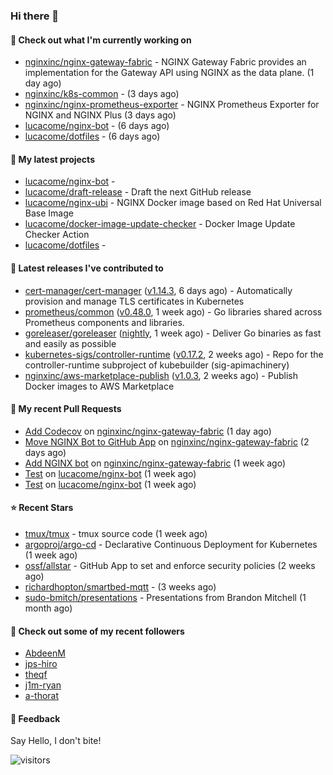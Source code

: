 ### Hi there 👋

#### 👷 Check out what I'm currently working on

- [nginxinc/nginx-gateway-fabric](https://github.com/nginxinc/nginx-gateway-fabric) - NGINX Gateway Fabric provides an implementation for the Gateway API using NGINX as the data plane. (1 day ago)
- [nginxinc/k8s-common](https://github.com/nginxinc/k8s-common) -  (3 days ago)
- [nginxinc/nginx-prometheus-exporter](https://github.com/nginxinc/nginx-prometheus-exporter) - NGINX Prometheus Exporter for NGINX and NGINX Plus (3 days ago)
- [lucacome/nginx-bot](https://github.com/lucacome/nginx-bot) -  (6 days ago)
- [lucacome/dotfiles](https://github.com/lucacome/dotfiles) -  (6 days ago)

#### 🌱 My latest projects

- [lucacome/nginx-bot](https://github.com/lucacome/nginx-bot) - 
- [lucacome/draft-release](https://github.com/lucacome/draft-release) - Draft the next GitHub release
- [lucacome/nginx-ubi](https://github.com/lucacome/nginx-ubi) - NGINX Docker image based on Red Hat Universal Base Image
- [lucacome/docker-image-update-checker](https://github.com/lucacome/docker-image-update-checker) - Docker Image Update Checker Action
- [lucacome/dotfiles](https://github.com/lucacome/dotfiles) - 

#### 🔭 Latest releases I've contributed to

- [cert-manager/cert-manager](https://github.com/cert-manager/cert-manager) ([v1.14.3](https://github.com/cert-manager/cert-manager/releases/tag/v1.14.3), 6 days ago) - Automatically provision and manage TLS certificates in Kubernetes
- [prometheus/common](https://github.com/prometheus/common) ([v0.48.0](https://github.com/prometheus/common/releases/tag/v0.48.0), 1 week ago) - Go libraries shared across Prometheus components and libraries.
- [goreleaser/goreleaser](https://github.com/goreleaser/goreleaser) ([nightly](https://github.com/goreleaser/goreleaser/releases/tag/nightly), 1 week ago) - Deliver Go binaries as fast and easily as possible
- [kubernetes-sigs/controller-runtime](https://github.com/kubernetes-sigs/controller-runtime) ([v0.17.2](https://github.com/kubernetes-sigs/controller-runtime/releases/tag/v0.17.2), 2 weeks ago) - Repo for the controller-runtime subproject of kubebuilder (sig-apimachinery)
- [nginxinc/aws-marketplace-publish](https://github.com/nginxinc/aws-marketplace-publish) ([v1.0.3](https://github.com/nginxinc/aws-marketplace-publish/releases/tag/v1.0.3), 2 weeks ago) - Publish Docker images to AWS Marketplace

#### 🔨 My recent Pull Requests

- [Add Codecov](https://github.com/nginxinc/nginx-gateway-fabric/pull/1626) on [nginxinc/nginx-gateway-fabric](https://github.com/nginxinc/nginx-gateway-fabric) (1 day ago)
- [Move NGINX Bot to GitHub App](https://github.com/nginxinc/nginx-gateway-fabric/pull/1618) on [nginxinc/nginx-gateway-fabric](https://github.com/nginxinc/nginx-gateway-fabric) (2 days ago)
- [Add NGINX bot](https://github.com/nginxinc/nginx-gateway-fabric/pull/1607) on [nginxinc/nginx-gateway-fabric](https://github.com/nginxinc/nginx-gateway-fabric) (1 week ago)
- [Test](https://github.com/lucacome/nginx-bot/pull/21) on [lucacome/nginx-bot](https://github.com/lucacome/nginx-bot) (1 week ago)
- [Test](https://github.com/lucacome/nginx-bot/pull/20) on [lucacome/nginx-bot](https://github.com/lucacome/nginx-bot) (1 week ago)

#### ⭐ Recent Stars

- [tmux/tmux](https://github.com/tmux/tmux) - tmux source code (1 week ago)
- [argoproj/argo-cd](https://github.com/argoproj/argo-cd) - Declarative Continuous Deployment for Kubernetes (1 week ago)
- [ossf/allstar](https://github.com/ossf/allstar) - GitHub App to set and enforce security policies (2 weeks ago)
- [richardhopton/smartbed-mqtt](https://github.com/richardhopton/smartbed-mqtt) -  (3 weeks ago)
- [sudo-bmitch/presentations](https://github.com/sudo-bmitch/presentations) - Presentations from Brandon Mitchell (1 month ago)

#### 👯 Check out some of my recent followers

- [AbdeenM](https://github.com/AbdeenM)
- [jps-hiro](https://github.com/jps-hiro)
- [theqf](https://github.com/theqf)
- [j1m-ryan](https://github.com/j1m-ryan)
- [a-thorat](https://github.com/a-thorat)

#### 💬 Feedback

Say Hello, I don't bite!

![visitors](https://visitor-badge.laobi.icu/badge?page_id=lucacome.visitor-badge)
#
